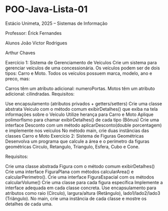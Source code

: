 # POO-Java-Lista-01

Estácio Unimeta, 2025 – Sistemas de Informação

Professor: Érick Fernandes

Alunos
João Victor Rodrigues

Arthur Chaves

Exercício 1: Sistema de Gerenciamento de Veículos
Crie um sistema para gerenciar veículos de uma concessionária. Os veículos podem ser de dois tipos: Carro e Moto. Todos os veículos possuem marca, modelo, ano e preco, mas:

Carros têm um atributo adicional: numeroPortas.
Motos têm um atributo adicional: cilindradas.
Requisitos:

Use encapsulamento (atributos privados + getters/setters)
Crie uma classe abstrata Veiculo com o método comum exibirDetalhes() que exiba na tela informações sobre o Veículo
Utilize herança para Carro e Moto
Aplique polimorfismo para chamar exibirDetalhes() de cada tipo
(Bônus) Crie uma interface Desconto com um método aplicarDesconto(double porcentagem) e implemente nos veículos
No método main, crie duas instâncias das classes Carro e Moto
Exercício 2: Sistema de Figuras Geométricas
Desenvolva um programa que calcule a área e o perímetro da figuras geométricas Circulo, Retangulo, Triangulo, Esfera, Cubo e Cone.

Requisitos:

Crie uma classe abstrada Figura com o método comum exibirDetalhes()
Crie uma interface FiguraPlana com métodos calcularArea() e calcularPerimetro().
Crie uma interface FiguraEspacial com os métodos calcularVolume()
Crie uma classe para cada figura específica
Implemente a interface adequada em cada classe concreta.
Use encapsulamento para atributos como raio (Círculo), largura/altura (Retângulo), lado1/lado2/lado3 (Triângulo).
No main, crie uma instância de cada classe e mostre os detalhes de cada uma.
